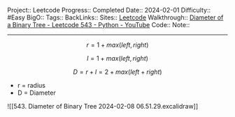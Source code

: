 Project:: Leetcode
Progress:: Completed
Date:: 2024-02-01
Difficulty:: #Easy 
BigO:: 
Tags:: 
BackLinks:: 
Sites:: [Leetcode](https://leetcode.com/problems/diameter-of-binary-tree/description/)
Walkthrough:: [Diameter of a Binary Tree - Leetcode 543 - Python - YouTube](https://www.youtube.com/watch?v=bkxqA8Rfv04)
Code:: 
Note:: 

---

$$
r = 1 + max(left, right)
$$

$$
l = 1 + max(left, right)
$$


$$
D = r + l = 2 + max(left + right)
$$

- r = radius
- D = Diameter

![[543. Diameter of Binary Tree 2024-02-08 06.51.29.excalidraw]]